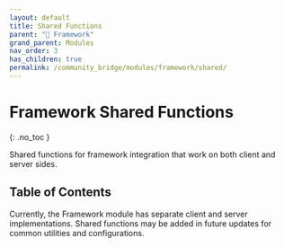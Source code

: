 ```yaml
---
layout: default
title: Shared Functions
parent: "🧩 Framework"
grand_parent: Modules
nav_order: 3
has_children: true
permalink: /community_bridge/modules/framework/shared/
---
```


# Framework Shared Functions
{: .no_toc }

Shared functions for framework integration that work on both client and server sides.

## Table of Contents

Currently, the Framework module has separate client and server implementations. Shared functions may be added in future updates for common utilities and configurations.